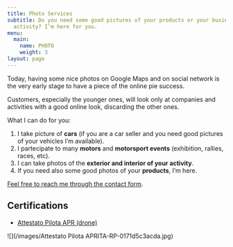```yaml
---
title: Photo Services
subtitle: Do you need some good pictures of your products or your business
  activity? I’m here for you.
menu:
  main:
    name: PHOTO
    weight: 3
layout: page
---
```

Today, having some nice photos on Google Maps and on social network is the very early stage to have a piece of the online pie success.

Customers, especially the younger ones, will look only at companies and activities with a good online look, discarding the other ones.

What I can do for you:

1. I take picture of **cars** (if you are a car seller and you need good pictures of your vehicles I’m available).
2. I partecipate to many **motors** and **motorsport events** (exhibition, rallies, races, etc).
3. I can take photos of the **exterior and interior of your activity**.
4. If you need also some good photos of your **products**, I’m here.

[Feel free to reach me through the contact form](https://franzpisto.com/contact/).

## Certifications

* [Attestato Pilota APR (drone)](https://franzpisto.com/Attestato%20Pilota%20APRITA-RP-0171d5c3acda.pdf)

![](/images/Attestato Pilota APRITA-RP-0171d5c3acda.jpg)